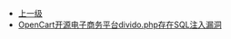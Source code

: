 * [上一级](docs/wy876_poc/)
* [OpenCart开源电子商务平台divido.php存在SQL注入漏洞](docs/wy876_poc/OpenCart/OpenCart%E5%BC%80%E6%BA%90%E7%94%B5%E5%AD%90%E5%95%86%E5%8A%A1%E5%B9%B3%E5%8F%B0divido.php%E5%AD%98%E5%9C%A8SQL%E6%B3%A8%E5%85%A5%E6%BC%8F%E6%B4%9E.md)
